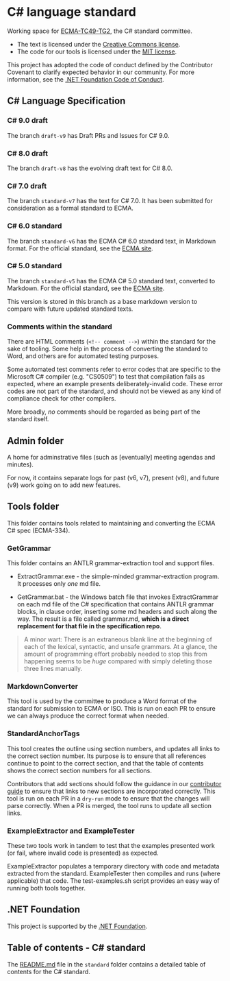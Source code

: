 # C# language standard

Working space for [ECMA-TC49-TG2](https://www.ecma-international.org/task-groups/tc49-tg2/), the C# standard committee.

- The text is licensed under the [Creative Commons license](LICENSE).
- The code for our tools is licensed under the [MIT license](LICENSE-CODE).

This project has adopted the code of conduct defined by the Contributor Covenant to clarify expected behavior in our community. For more information, see the [.NET Foundation Code of Conduct](https://dotnetfoundation.org/code-of-conduct).

## C# Language Specification

### C# 9.0 draft

The branch `draft-v9` has Draft PRs and Issues for C# 9.0.

### C# 8.0 draft

The branch `draft-v8` has the evolving draft text for C# 8.0.

### C# 7.0 draft

The branch `standard-v7` has the text for C# 7.0. It has been submitted for consideration as a formal standard to ECMA.

### C# 6.0 standard

The branch `standard-v6` has the ECMA C# 6.0 standard text, in Markdown format. For the official standard, see the [ECMA site](https://www.ecma-international.org/publications-and-standards/standards/ecma-334/).

### C# 5.0 standard

The branch `standard-v5` has the ECMA C# 5.0 standard text, converted to Markdown. For the official standard, see the [ECMA site](https://www.ecma-international.org/publications-and-standards/standards/ecma-334/).

This version is stored in this branch as a base markdown version to compare with future updated standard texts.

<!--
(This document is also available for download: [csharp.pdf](CSharp%20Language%20Specification.pdf?raw=true) and [csharp.docx](CSharp%20Language%20Specification.docx?raw=true))
-->

### Comments within the standard

There are HTML comments (`<!-- comment -->`) within the standard for the sake of tooling. Some help in the process of converting the standard to Word, and others are for automated testing purposes.

Some automated test comments refer to error codes that are specific to the Microsoft C# compiler (e.g. "CS0509") to test that compilation fails as expected, where an example presents deliberately-invalid code. These error codes are not part of the standard, and should not be viewed as any kind of compliance check for other compilers.

More broadly, *no* comments should be regarded as being part of the standard itself.

## Admin folder

A home for adminstrative files (such as [eventually] meeting agendas and minutes).

For now, it contains separate logs for past (v6, v7), present (v8), and future (v9) work going on to add new features.

## Tools folder

This folder contains tools related to maintaining and converting the ECMA C# spec (ECMA-334).

### GetGrammar

This folder contains an ANTLR grammar-extraction tool and support files.

- ExtractGrammar.exe - the simple-minded grammar-extraction program. It processes only *one* md file.

- GetGrammar.bat - the Windows batch file that invokes ExtractGrammar on each md file of the C# specification that contains ANTLR grammar blocks, in clause order, inserting some md headers and such along the way. The result is a file called grammar.md, **which is a direct replacement for that file in the specification repo**.

> A minor wart: There is an extraneous blank line at the beginning of each of the lexical, syntactic, and unsafe grammars. At a glance, the amount of programming effort probably needed to stop this from happening seems to be *huge* compared with simply deleting those three lines manually.

### MarkdownConverter

This tool is used by the committee to produce a Word format of the standard for submission to ECMA or ISO. This is run on each PR to ensure we can always produce the correct format when needed.

### StandardAnchorTags

This tool creates the outline using section numbers, and updates all links to the correct section number. Its purpose is to ensure that all references continue to point to the correct section, and that the table of contents shows the correct section numbers for all sections.

Contributors that add sections should follow the guidance in our [contributor guide](CONTRIBUTING.md#how-to-add-or-remove-clauses) to ensure that links to new sections are incorporated correctly. This tool is run on each PR in a `dry-run` mode to ensure that the changes will parse correctly. When a PR is merged, the tool runs to update all section links.

### ExampleExtractor and ExampleTester

These two tools work in tandem to test that the examples presented work (or fail, where invalid code is presented) as expected.

ExampleExtractor populates a temporary directory with code and metadata extracted from the standard. ExampleTester then compiles and runs (where applicable) that code. The test-examples.sh script provides an easy way of running both tools together.

## .NET Foundation

This project is supported by the [.NET Foundation](https://dotnetfoundation.org).

## Table of contents - C# standard

The [README.md](standard/README.md) file in the `standard` folder contains a detailed table of contents for the C# standard.
